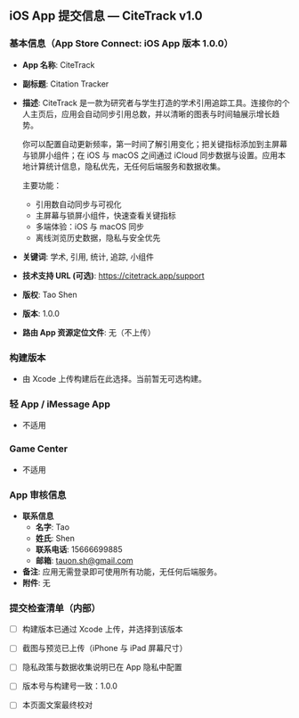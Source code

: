 ## iOS App 提交信息 — CiteTrack v1.0

### 基本信息（App Store Connect: iOS App 版本 1.0.0）
- **App 名称**: CiteTrack
- **副标题**: Citation Tracker
- **描述**:
  CiteTrack 是一款为研究者与学生打造的学术引用追踪工具。连接你的个人主页后，应用会自动同步引用总数，并以清晰的图表与时间轴展示增长趋势。

  你可以配置自动更新频率，第一时间了解引用变化；把关键指标添加到主屏幕与锁屏小组件；在 iOS 与 macOS 之间通过 iCloud 同步数据与设置。应用本地计算统计信息，隐私优先，无任何后端服务和数据收集。

  主要功能：
  - 引用数自动同步与可视化
  - 主屏幕与锁屏小组件，快速查看关键指标
  - 多端体验：iOS 与 macOS 同步
  - 离线浏览历史数据，隐私与安全优先

- **关键词**: 学术, 引用, 统计, 追踪, 小组件
- **技术支持 URL (可选)**: https://citetrack.app/support
- **版权**: Tao Shen
- **版本**: 1.0.0
- **路由 App 资源定位文件**: 无（不上传）

### 构建版本
- 由 Xcode 上传构建后在此选择。当前暂无可选构建。

### 轻 App / iMessage App
- 不适用

### Game Center
- 不适用

### App 审核信息
- **联系信息**
  - **名字**: Tao
  - **姓氏**: Shen
  - **联系电话**: 15666699885
  - **邮箱**: tauon.sh@gmail.com
- **备注**: 应用无需登录即可使用所有功能，无任何后端服务。
- **附件**: 无

### 提交检查清单（内部）
- [ ] 构建版本已通过 Xcode 上传，并选择到该版本
- [ ] 截图与预览已上传（iPhone 与 iPad 屏幕尺寸）
- [ ] 隐私政策与数据收集说明已在 App 隐私中配置
- [ ] 版本号与构建号一致：1.0.0
- [ ] 本页面文案最终校对


